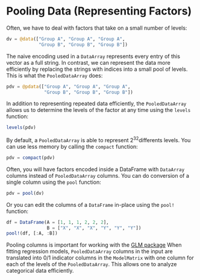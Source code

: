# Pooling Data (Representing Factors)

Often, we have to deal with factors that take on a small number of levels:

```julia
dv = @data(["Group A", "Group A", "Group A",
            "Group B", "Group B", "Group B"])
```

The naive encoding used in a `DataArray` represents every entry of this vector as a full string. In contrast, we can represent the data more efficiently by replacing the strings with indices into a small pool of levels. This is what the `PooledDataArray` does:

```julia
pdv = @pdata(["Group A", "Group A", "Group A",
              "Group B", "Group B", "Group B"])
```

In addition to representing repeated data efficiently, the `PooledDataArray` allows us to determine the levels of the factor at any time using the `levels` function:

```julia
levels(pdv)
```

By default, a `PooledDataArray` is able to represent 2<sup>32</sup>differents levels. You can use less memory by calling the `compact` function:

```julia
pdv = compact(pdv)
```

Often, you will have factors encoded inside a DataFrame with `DataArray` columns instead of `PooledDataArray` columns. You can do conversion of a single column using the `pool` function:

```julia
pdv = pool(dv)
```

Or you can edit the columns of a `DataFrame` in-place using the `pool!` function:

```julia
df = DataFrame(A = [1, 1, 1, 2, 2, 2],
               B = ["X", "X", "X", "Y", "Y", "Y"])
pool!(df, [:A, :B])
```

Pooling columns is important for working with the [GLM package](https://github.com/JuliaStats/GLM.jl) When fitting regression models, `PooledDataArray` columns in the input are translated into 0/1 indicator columns in the `ModelMatrix` with one column for each of the levels of the `PooledDataArray`. This allows one to analyze categorical data efficiently.


